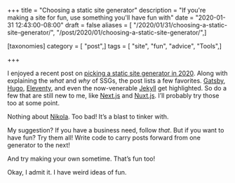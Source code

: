 +++
title = "Choosing a static site generator"
description = "If you're making a site for fun, use something you'll have fun with"
date = "2020-01-31 12:43:00-08:00"
draft = false
aliases = [ "/2020/01/31/choosing-a-static-site-generator/", "/post/2020/01/choosing-a-static-site-generator/",]

[taxonomies]
category = [ "post",]
tags = [ "site", "fun", "advice", "Tools",]

+++

I enjoyed a recent post on [picking a static site generator in
2020](https://snipcart.com/blog/choose-best-static-site-generator).
Along with explaining the *what* and *why* of SSGs, the post lists a few
favorites. [Gatsby](/tags/gatsbyjs), [Hugo](/tags/hugo),
[Eleventy](/tags/eleventy), and even the now-venerable
[Jekyll](/tags/jekyll) get highlighted. So do a few that are still new
to me, like [Next.js](https://nextjs.org/) and
[Nuxt.js](https://nuxtjs.org/). I’ll probably try those too at some
point.

Nothing about [Nikola](/tags/nikola). Too bad\! It’s a blast to tinker
with.

My suggestion? If you have a business need, follow *that*. But if you
want to have fun? Try them all! Write code to carry posts forward from
one generator to the next!

And try making your own sometime. That’s fun too!

Okay, I admit it. I have weird ideas of fun.